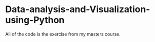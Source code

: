 # Data-analysis-and-Visualization-using-Python

All of the code is the exercise from my masters course.

